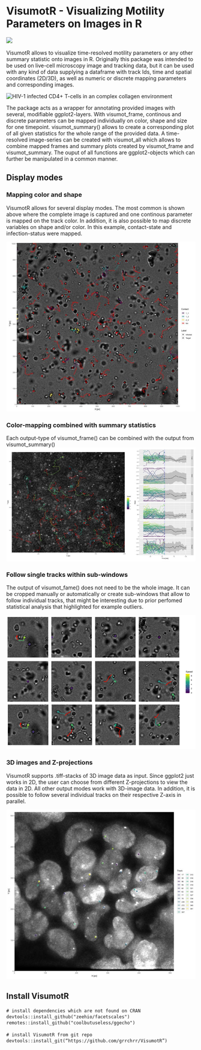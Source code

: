 # VisumotR - Visualizing Motility Parameters on Images in R
<!-- badges: start -->
![](https://img.shields.io/badge/lifecycle-alpha-orange.svg)
<!-- badges: end -->
 
VisumotR allows to visualize time-resolved motility parameters or any other summary statistic onto images in R. Originally this package was intended to be used on live-cell microscopy image and tracking data, but it can be used with any kind of data supplying a dataframe with track Ids, time and spatial coordinates (2D/3D), as well as numeric or discrete mapping parameters and corresponding images.

![HIV-1 infected CD4+ T-cells in an complex collagen environment](images/example_visumotr-1.gif)

The package acts as a wrapper for annotating provided images with several, modifiable ggplot2-layers. With visumot_frame, continous and discrete parameters can be mapped individually on color, shape and size for one timepoint. visumot_summary() allows to create a corresponding plot of all given statistics for the whole range of the provided data. A time-resolved image-series can be created with visumot_all which allows to combine mapped frames and summary plots created by visumot_frame and visumot_summary. The ouput of all functions are ggplot2-objects which can further be manipulated in a common manner.

## Display modes

### Mapping color and shape
VisumotR allows for several display modes. The most common is shown above where the complete image is captured and one continous parameter is mapped on the track color. In addition, it is also possible to map discrete variables on shape and/or color. In this example, contact-state and infection-status were mapped.

![Mapping contact state and infection state](images/shape_color.jpg)

### Color-mapping combined with summary statistics
Each output-type of visumot_frame() can be combined with the output from visumot_summary()
![Output from visumot_frame() combined with visumot_summary()](images/frame_summary.jpg)

### Follow single tracks within sub-windows
The output of visumot_fame() does not need to be the whole image. It can be cropped manually or automatically or create sub-windows that allow to follow individual tracks, that might be interesting due to prior perfomed statistical analysis that highlighted for example outliers.

![Sub-window output](images/visu_sub.png)

### 3D images and Z-projections
VisumotR supports .tiff-stacks of 3D image data as input. Since ggplot2 just works in 2D, the user can choose from different Z-projections to view the data in 2D. All other output modes work with 3D-image data. In addition, it is possible to follow several individual tracks on their respective Z-axis in parallel.

![3D-imaging of cell nuclei](images/z_project.jpg)

## Install VisumotR
```{r}
# install dependencies which are not found on CRAN
devtools::install_github("zeehio/facetscales")
remotes::install_github("coolbutuseless/ggecho")

# install VisumotR from git repo
devtools::install_git(“https://github.com/grrchrr/VisumotR”)
```
